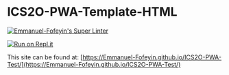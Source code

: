 # ICS2O-PWA-Template-HTML

[![Emmanuel-Fofeyin's Super Linter](https://github.com/Emmanuel-Fofeyin/ICS2O-PWA-Test/workflows/Mr%20Emmanuel's%20Super%20Linter/badge.svg)](https://github.com/Emmanuel-Fofeyin/ICS2O-PWA-Test/actions)

[![Run on Repl.it](https://repl.it/badge/github/Emmanuel-Fofeyin/ICS2O-PWA-Test)](https://repl.it/github/Emmanuel-Fofeyin/ICS2O-PWA-Test)

This site can be found at: [https://Emmanuel-Fofeyin.github.io/ICS2O-PWA-Test/](https://Emmanuel-Fofeyin.github.io/ICS2O-PWA-Test/)
